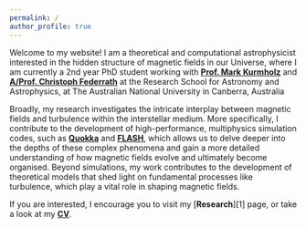 ```yaml
---
permalink: /
author_profile: true
---
```


Welcome to my website! I am a theoretical and computational astrophysicist interested in the hidden structure of magnetic fields in our Universe, where I am currently a 2nd year PhD student working with [**Prof. Mark Kurmholz**](https://www.mso.anu.edu.au/~krumholz/) and [**A/Prof. Christoph Federrath**](https://www.mso.anu.edu.au/~chfeder/) at the Research School for Astronomy and Astrophysics, at The Australian National University in Canberra, Australia

Broadly, my research investigates the intricate interplay between magnetic fields and turbulence within the interstellar medium. More specifically, I contribute to the development of high-performance, multiphysics simulation codes, such as [**Quokka**](https://github.com/quokka-astro/quokka) and [**FLASH**](https://flash.rochester.edu/site/flashcode/), which allows us to delve deeper into the depths of these complex phenomena and gain a more detailed understanding of how magnetic fields evolve and ultimately become organised. Beyond simulations, my work contributes to the development of theoretical models that shed light on fundamental processes like turbulence, which play a vital role in shaping magnetic fields.

If you are interested, I encourage you to visit my [**Research**][1] page, or take a look at my [**CV**](/assets/NK_CV.pdf).
